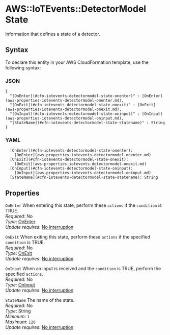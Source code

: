 # AWS::IoTEvents::DetectorModel State<a name="aws-properties-iotevents-detectormodel-state"></a>

Information that defines a state of a detector\.

## Syntax<a name="aws-properties-iotevents-detectormodel-state-syntax"></a>

To declare this entity in your AWS CloudFormation template, use the following syntax:

### JSON<a name="aws-properties-iotevents-detectormodel-state-syntax.json"></a>

```
{
  "[OnEnter](#cfn-iotevents-detectormodel-state-onenter)" : [OnEnter](aws-properties-iotevents-detectormodel-onenter.md),
  "[OnExit](#cfn-iotevents-detectormodel-state-onexit)" : [OnExit](aws-properties-iotevents-detectormodel-onexit.md),
  "[OnInput](#cfn-iotevents-detectormodel-state-oninput)" : [OnInput](aws-properties-iotevents-detectormodel-oninput.md),
  "[StateName](#cfn-iotevents-detectormodel-state-statename)" : String
}
```

### YAML<a name="aws-properties-iotevents-detectormodel-state-syntax.yaml"></a>

```
  [OnEnter](#cfn-iotevents-detectormodel-state-onenter): 
    [OnEnter](aws-properties-iotevents-detectormodel-onenter.md)
  [OnExit](#cfn-iotevents-detectormodel-state-onexit): 
    [OnExit](aws-properties-iotevents-detectormodel-onexit.md)
  [OnInput](#cfn-iotevents-detectormodel-state-oninput): 
    [OnInput](aws-properties-iotevents-detectormodel-oninput.md)
  [StateName](#cfn-iotevents-detectormodel-state-statename): String
```

## Properties<a name="aws-properties-iotevents-detectormodel-state-properties"></a>

`OnEnter`  <a name="cfn-iotevents-detectormodel-state-onenter"></a>
When entering this state, perform these `actions` if the `condition` is TRUE\.  
*Required*: No  
*Type*: [OnEnter](aws-properties-iotevents-detectormodel-onenter.md)  
*Update requires*: [No interruption](https://docs.aws.amazon.com/AWSCloudFormation/latest/UserGuide/using-cfn-updating-stacks-update-behaviors.html#update-no-interrupt)

`OnExit`  <a name="cfn-iotevents-detectormodel-state-onexit"></a>
When exiting this state, perform these `actions` if the specified `condition` is TRUE\.  
*Required*: No  
*Type*: [OnExit](aws-properties-iotevents-detectormodel-onexit.md)  
*Update requires*: [No interruption](https://docs.aws.amazon.com/AWSCloudFormation/latest/UserGuide/using-cfn-updating-stacks-update-behaviors.html#update-no-interrupt)

`OnInput`  <a name="cfn-iotevents-detectormodel-state-oninput"></a>
When an input is received and the `condition` is TRUE, perform the specified `actions`\.  
*Required*: No  
*Type*: [OnInput](aws-properties-iotevents-detectormodel-oninput.md)  
*Update requires*: [No interruption](https://docs.aws.amazon.com/AWSCloudFormation/latest/UserGuide/using-cfn-updating-stacks-update-behaviors.html#update-no-interrupt)

`StateName`  <a name="cfn-iotevents-detectormodel-state-statename"></a>
The name of the state\.  
*Required*: No  
*Type*: String  
*Minimum*: `1`  
*Maximum*: `128`  
*Update requires*: [No interruption](https://docs.aws.amazon.com/AWSCloudFormation/latest/UserGuide/using-cfn-updating-stacks-update-behaviors.html#update-no-interrupt)